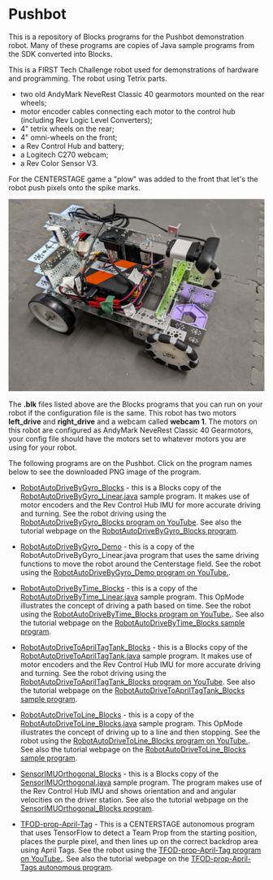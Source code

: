 # Pushbot
This is a repository of Blocks programs for the Pushbot demonstration robot. Many of these programs are copies of Java sample programs from the SDK converted into Blocks.

This is a FIRST Tech Challenge robot used for demonstrations of hardware and programming. The robot using Tetrix parts. 
- two old AndyMark NeveRest Classic 40 gearmotors mounted on the rear wheels;
- motor encoder cables connecting each motor to the control hub (including Rev Logic Level Converters);
- 4" tetrix wheels on the rear;
- 4" omni-wheels on the front;
- a Rev Control Hub and battery;
- a Logitech C270 webcam;
- a Rev Color Sensor V3.

For the CENTERSTAGE game a "plow" was added to the front that let's the robot push pixels onto the spike marks.

![Model](https://raw.githubusercontent.com/acharraggi/Pushbot/main/Images/PXL_20231203_191218559.jpg)

 The **.blk** files listed above are the Blocks programs that you can run on your robot if the configuration file is the same. This robot has two motors **left_drive** and **right_drive** and a webcam called **webcam 1**. The motors on this robot are configured as AndyMark NeveRest Classic 40 Gearmotors, your config file should have the motors set to whatever motors you are using for your robot. 

 The following programs are on the Pushbot. Click on the program names below to see the downloaded PNG image of the program.

- [RobotAutoDriveByGyro_Blocks](Images/RobotAutoDriveByGyro_Blocks.png) - this is a Blocks copy of the [RobotAutoDriveByGyro_Linear.java](https://github.com/FIRST-Tech-Challenge/FtcRobotController/blob/master/FtcRobotController/src/main/java/org/firstinspires/ftc/robotcontroller/external/samples/RobotAutoDriveByGyro_Linear.java) sample program. It makes use of motor encoders and the Rev Control Hub IMU for more accurate driving and turning. See the robot driving using the [RobotAutoDriveByGyro_Blocks program on YouTube](https://youtu.be/8sitKrHBNyY). See also the tutorial webpage on the [RobotAutoDriveByGyro_Blocks program](https://firstroboticsbc.org/ftc/ftc-team-resources/RobotAutoDriveByGyro_Blocks/).

- [RobotAutoDriveByGyro_Demo](Images/RobotAutoDriveByGyro_Demo.png) - this is a copy of the RobotAutoDriveByGyro_Linear.java program that uses the same driving functions to move the robot around the Centerstage field. See the robot using the [RobotAutoDriveByGyro_Demo program on YouTube.](https://youtu.be/-TFp3KY9alM).

- [RobotAutoDriveByTime_Blocks](Images/RobotAutoDriveByTime_Blocks.png) - this is a copy of the [RobotAutoDriveByTime_Linear.java](https://github.com/FIRST-Tech-Challenge/FtcRobotController/blob/master/FtcRobotController/src/main/java/org/firstinspires/ftc/robotcontroller/external/samples/RobotAutoDriveByTime_Linear.java) sample program. This OpMode illustrates the concept of driving a path based on time. See the robot using the [RobotAutoDriveByTime_Blocks program on YouTube.](https://youtu.be/mrhTzFVS_Is). See also the tutorial webpage on the [RobotAutoDriveByTime_Blocks sample program](https://firstroboticsbc.org/ftc/ftc-team-resources/RobotAutoDriveByTime_Blocks/).

- [RobotAutoDriveToAprilTagTank_Blocks](Images/RobotAutoDriveToAprilTagTank_Blocks.png) - this is a Blocks copy of the [RobotAutoDriveToAprilTagTank.java](https://github.com/FIRST-Tech-Challenge/FtcRobotController/blob/master/FtcRobotController/src/main/java/org/firstinspires/ftc/robotcontroller/external/samples/RobotAutoDriveToAprilTagTank.java) sample program. It makes use of motor encoders and the Rev Control Hub IMU for more accurate driving and turning. See the robot driving using the [RobotAutoDriveToAprilTagTank_Blocks program on YouTube](https://youtu.be/Z32eKDitKmo). See also the tutorial webpage on the [RobotAutoDriveToAprilTagTank_Blocks sample program](https://firstroboticsbc.org/ftc/ftc-team-resources/RobotAutoDriveToAprilTagTank_Blocks/).

- [RobotAutoDriveToLine_Blocks](Images/RobotAutoDriveToLine_Blocks.png) - this is a copy of the [RobotAutoDriveToLine_Blocks.java](https://github.com/FIRST-Tech-Challenge/FtcRobotController/blob/master/FtcRobotController/src/main/java/org/firstinspires/ftc/robotcontroller/external/samples/RobotAutoDriveToLine_Linear.java) sample program. This OpMode illustrates the concept of driving up to a line and then stopping. See the robot using the [RobotAutoDriveToLine_Blocks program on YouTube.](https://youtu.be/-MpNI2-azjw). See also the tutorial webpage on the [RobotAutoDriveToLine_Blocks sample program](https://firstroboticsbc.org/ftc/ftc-team-resources/RobotAutoDriveToLine_Blocks/).

- [SensorIMUOrthogonal_Blocks](Images/SensorIMUOrthogonal_Blocks.png) - this is a Blocks copy of the [SensorIMUOrthogonal.java](https://github.com/FIRST-Tech-Challenge/FtcRobotController/blob/master/FtcRobotController/src/main/java/org/firstinspires/ftc/robotcontroller/external/samples/SensorIMUOrthogonal.java) sample program. The program makes use of the Rev Control Hub IMU and shows orientation and and angular velocities on the driver station.  See also the tutorial webpage on the [SensorIMUOrthogonal_Blocks program](https://firstroboticsbc.org/ftc/ftc-team-resources/SensorIMUOrthogonal_Blocks/).

- [TFOD-prop-April-Tag](Images/TFOD-prop-April-Tag.png) - This is a CENTERSTAGE autonomous program that uses TensorFlow to detect a Team Prop from the starting position, places the purple pixel, and then lines up on the correct backdrop area using April Tags. See the robot using the [TFOD-prop-April-Tag program on YouTube.](https://youtu.be/ko0mzQYXO2E). See also the tutorial webpage on the [TFOD-prop-April-Tags autonomous program](https://firstroboticsbc.org/ftc/ftc-team-resources/centerstage-tfod-prop-april-tag-autonomous-program/).
